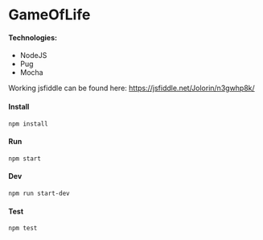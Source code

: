 # GameOfLife

#### Technologies:
* NodeJS
* Pug
* Mocha

Working jsfiddle can be found here: https://jsfiddle.net/Jolorin/n3gwhp8k/

#### Install
```
npm install
```

#### Run
```
npm start
```

#### Dev
```
npm run start-dev
```

#### Test
```
npm test
```

